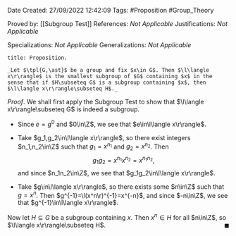 <div class="topSpace"></div>

Date Created: 27/09/2022 12:42:09
Tags: #Proposition #Group_Theory

Proved by: [[Subgroup Test]]
References: _Not Applicable_
Justifications: _Not Applicable_

Specializations: _Not Applicable_
Generalizations: _Not Applicable_

``` ad-Proposition
title: Proposition.

_Let $\tpl{G,\ast}$ be a group and fix $x\in G$. Then $\l\langle x\r\rangle$ is the smallest subgroup of $G$ containing $x$ in the sense that if $H\subseteq G$ is a subgroup containing $x$, then $\l\langle x\r\rangle\subseteq H$._

```

_Proof_. We shall first apply the Subgroup Test to show that $\l\langle x\r\rangle\subseteq G$ is indeed a subgroup.
* Since $e=g^0$ and $0\in\Z$, we see that $e\in\l\langle x\r\rangle$.

* Take $g_1,g_2\in\l\langle x\r\rangle$, so there exist integers $n_1,n_2\in\Z$ such that $g_1=x^{n_1}$ and $g_2=x^{n_2}$. Then
$$\begin{equation}
    g_1g_2=x^{n_1}x^{n_2}=x^{n_1n_2},
\end{equation}$$
and since $n_1n_2\in\Z$, we see that $g_1g_2\in\l\langle x\r\rangle$.
* Take $g\in\l\langle x\r\rangle$, so there exists some $n\in\Z$ such that $g=x^n$. Then $g^{-1}=\l(x^n\r)^{-1}=x^{-n}$, and since $-n\in\Z$, we see that $g^{-1}\in\l\langle x\r\rangle$.

Now let $H\subseteq G$ be a subgroup containing $x$. Then $x^n\in H$ for all $n\in\Z$, so $\l\langle x\r\rangle\subseteq H$.<span style="float:right;">$\blacksquare$</span>
